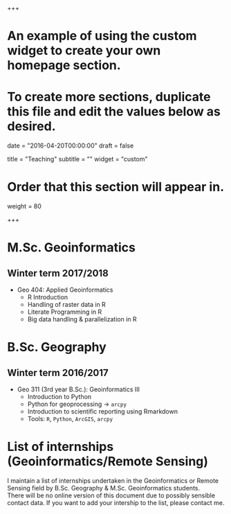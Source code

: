 +++
# An example of using the custom widget to create your own homepage section.
# To create more sections, duplicate this file and edit the values below as desired.

date = "2016-04-20T00:00:00"
draft = false

title = "Teaching"
subtitle = ""
widget = "custom"

# Order that this section will appear in.
weight = 80

+++

# M.Sc. Geoinformatics

## Winter term 2017/2018

- Geo 404: Applied Geoinformatics
    - R Introduction
    - Handling of raster data in R
    - Literate Programming in R
    - Big data handling & parallelization in R

# B.Sc. Geography

## Winter term 2016/2017

- Geo 311 (3rd year B.Sc.): Geoinformatics III 
    - Introduction to Python
    - Python for geoprocessing -> `arcpy`
    - Introduction to scientific reporting using Rmarkdown
    - Tools: `R`, `Python`, `ArcGIS`, `arcpy`

# List of internships (Geoinformatics/Remote Sensing)

I maintain a list of internships undertaken in the Geoinformatics or Remote Sensing field by B.Sc. Geography & M.Sc. Geoinformatics students.  
There will be no online version of this document due to possibly sensible contact data.
If you want to add your intership to the list, please contact me.

